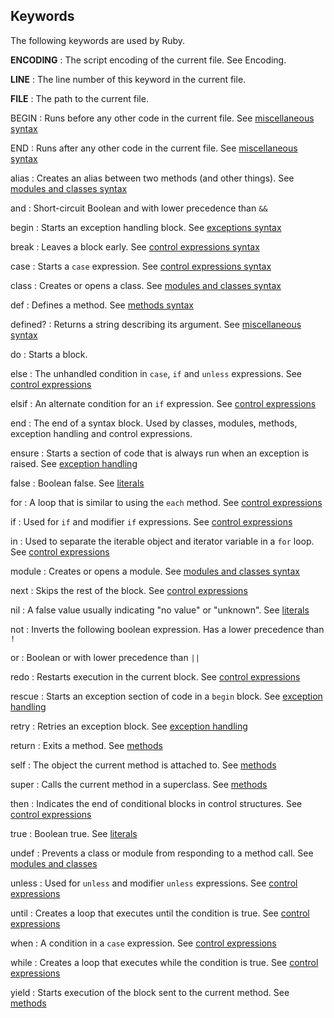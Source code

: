 ## Keywords

The following keywords are used by Ruby.

__ENCODING__
:   The script encoding of the current file.  See Encoding.

__LINE__
:   The line number of this keyword in the current file.

__FILE__
:   The path to the current file.

BEGIN
:   Runs before any other code in the current file.  See [miscellaneous
    syntax](rdoc-ref:syntax/miscellaneous.rdoc)

END
:   Runs after any other code in the current file.  See [miscellaneous
    syntax](rdoc-ref:syntax/miscellaneous.rdoc)

alias
:   Creates an alias between two methods (and other things).  See [modules and
    classes syntax](rdoc-ref:syntax/modules_and_classes.rdoc)

and
:   Short-circuit Boolean and with lower precedence than `&&`

begin
:   Starts an exception handling block.  See [exceptions
    syntax](rdoc-ref:syntax/exceptions.rdoc)

break
:   Leaves a block early.  See [control expressions
    syntax](rdoc-ref:syntax/control_expressions.rdoc)

case
:   Starts a `case` expression.  See [control expressions
    syntax](rdoc-ref:syntax/control_expressions.rdoc)

class
:   Creates or opens a class.  See [modules and classes
    syntax](rdoc-ref:syntax/modules_and_classes.rdoc)

def
:   Defines a method.  See [methods syntax](rdoc-ref:syntax/methods.rdoc)

defined?
:   Returns a string describing its argument.  See [miscellaneous
    syntax](rdoc-ref:syntax/miscellaneous.rdoc)

do
:   Starts a block.

else
:   The unhandled condition in `case`, `if` and `unless` expressions.  See
    [control expressions](rdoc-ref:syntax/control_expressions.rdoc)

elsif
:   An alternate condition for an `if` expression.  See [control
    expressions](rdoc-ref:syntax/control_expressions.rdoc)

end
:   The end of a syntax block.  Used by classes, modules, methods, exception
    handling and control expressions.

ensure
:   Starts a section of code that is always run when an exception is raised.
    See [exception handling](rdoc-ref:syntax/exceptions.rdoc)

false
:   Boolean false.  See [literals](rdoc-ref:syntax/literals.rdoc)

for
:   A loop that is similar to using the `each` method.  See [control
    expressions](rdoc-ref:syntax/control_expressions.rdoc)

if
:   Used for `if` and modifier `if` expressions.  See [control
    expressions](rdoc-ref:syntax/control_expressions.rdoc)

in
:   Used to separate the iterable object and iterator variable in a `for`
    loop. See [control expressions](rdoc-ref:syntax/control_expressions.rdoc)

module
:   Creates or opens a module.  See [modules and classes
    syntax](rdoc-ref:syntax/modules_and_classes.rdoc)

next
:   Skips the rest of the block.  See [control
    expressions](rdoc-ref:syntax/control_expressions.rdoc)

nil
:   A false value usually indicating "no value" or "unknown".  See
    [literals](rdoc-ref:syntax/literals.rdoc)

not
:   Inverts the following boolean expression.  Has a lower precedence than `!`

or
:   Boolean or with lower precedence than `||`

redo
:   Restarts execution in the current block.  See [control
    expressions](rdoc-ref:syntax/control_expressions.rdoc)

rescue
:   Starts an exception section of code in a `begin` block.  See [exception
    handling](rdoc-ref:syntax/exceptions.rdoc)

retry
:   Retries an exception block.  See [exception
    handling](rdoc-ref:syntax/exceptions.rdoc)

return
:   Exits a method.  See [methods](rdoc-ref:syntax/methods.rdoc)

self
:   The object the current method is attached to.  See
    [methods](rdoc-ref:syntax/methods.rdoc)

super
:   Calls the current method in a superclass.  See
    [methods](rdoc-ref:syntax/methods.rdoc)

then
:   Indicates the end of conditional blocks in control structures.  See
    [control expressions](rdoc-ref:syntax/control_expressions.rdoc)

true
:   Boolean true.  See [literals](rdoc-ref:syntax/literals.rdoc)

undef
:   Prevents a class or module from responding to a method call. See [modules
    and classes](rdoc-ref:syntax/modules_and_classes.rdoc)

unless
:   Used for `unless` and modifier `unless` expressions.  See [control
    expressions](rdoc-ref:syntax/control_expressions.rdoc)

until
:   Creates a loop that executes until the condition is true.  See [control
    expressions](rdoc-ref:syntax/control_expressions.rdoc)

when
:   A condition in a `case` expression.  See [control
    expressions](rdoc-ref:syntax/control_expressions.rdoc)

while
:   Creates a loop that executes while the condition is true.  See [control
    expressions](rdoc-ref:syntax/control_expressions.rdoc)

yield
:   Starts execution of the block sent to the current method.  See
    [methods](rdoc-ref:syntax/methods.rdoc)


